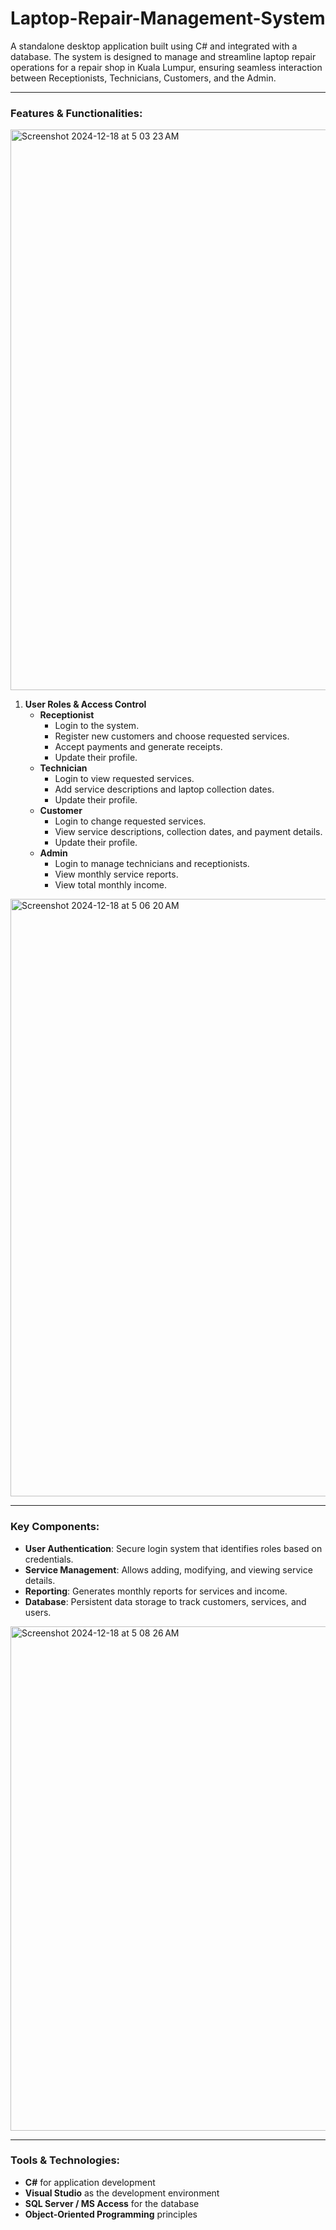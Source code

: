 # Laptop-Repair-Management-System
A standalone desktop application built using C# and integrated with a database. The system is designed to manage and streamline laptop repair operations for a repair shop in Kuala Lumpur, ensuring seamless interaction between Receptionists, Technicians, Customers, and the Admin.

---

### Features & Functionalities:  

<img width="897" alt="Screenshot 2024-12-18 at 5 03 23 AM" src="https://github.com/user-attachments/assets/ef1b545a-f537-4e1f-a815-55e1335385a0" />

1. **User Roles & Access Control**  
   - **Receptionist**  
     - Login to the system.  
     - Register new customers and choose requested services.  
     - Accept payments and generate receipts.  
     - Update their profile.  
   - **Technician**  
     - Login to view requested services.  
     - Add service descriptions and laptop collection dates.  
     - Update their profile.  
   - **Customer**  
     - Login to change requested services.  
     - View service descriptions, collection dates, and payment details.  
     - Update their profile.  
   - **Admin**  
     - Login to manage technicians and receptionists.  
     - View monthly service reports.  
     - View total monthly income.
    
       
<img width="956" alt="Screenshot 2024-12-18 at 5 06 20 AM" src="https://github.com/user-attachments/assets/01b1d144-a080-4e8b-856e-172f8bd54342" />

---

### Key Components:  
- **User Authentication**: Secure login system that identifies roles based on credentials.  
- **Service Management**: Allows adding, modifying, and viewing service details.  
- **Reporting**: Generates monthly reports for services and income.  
- **Database**: Persistent data storage to track customers, services, and users.  

<img width="807" alt="Screenshot 2024-12-18 at 5 08 26 AM" src="https://github.com/user-attachments/assets/682af39d-8206-4cdb-ba61-58245b6092db" />

---

### Tools & Technologies:  
- **C#** for application development  
- **Visual Studio** as the development environment  
- **SQL Server / MS Access** for the database  
- **Object-Oriented Programming** principles  
